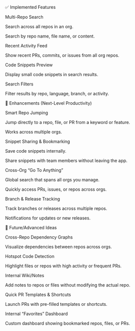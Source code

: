 ✅ Implemented Features

Multi-Repo Search

Search across all repos in an org.

Search by repo name, file name, or content.

Recent Activity Feed

Show recent PRs, commits, or issues from all org repos.

Code Snippets Preview

Display small code snippets in search results.

Search Filters

Filter results by repo, language, branch, or activity.

🌟 Enhancements (Next-Level Productivity)

Smart Repo Jumping

Jump directly to a repo, file, or PR from a keyword or feature.

Works across multiple orgs.

Snippet Sharing & Bookmarking

Save code snippets internally.

Share snippets with team members without leaving the app.

Cross-Org “Go To Anything”

Global search that spans all orgs you manage.

Quickly access PRs, issues, or repos across orgs.

Branch & Release Tracking

Track branches or releases across multiple repos.

Notifications for updates or new releases.

🚀 Future/Advanced Ideas

Cross-Repo Dependency Graphs

Visualize dependencies between repos across orgs.

Hotspot Code Detection

Highlight files or repos with high activity or frequent PRs.

Internal Wiki/Notes

Add notes to repos or files without modifying the actual repo.

Quick PR Templates & Shortcuts

Launch PRs with pre-filled templates or shortcuts.

Internal “Favorites” Dashboard

Custom dashboard showing bookmarked repos, files, or PRs.